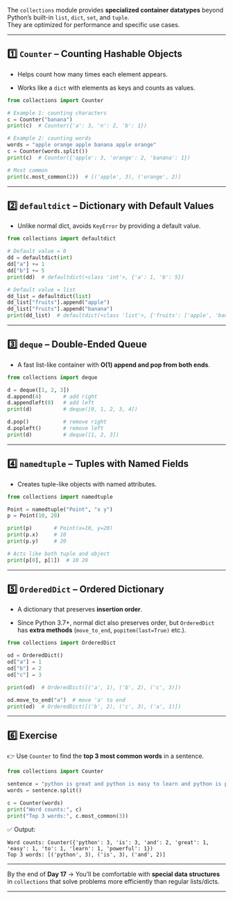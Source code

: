 

The `collections` module provides **specialized container datatypes** beyond Python’s built-in `list`, `dict`, `set`, and `tuple`.  
They are optimized for performance and specific use cases.

---

## 1️⃣ `Counter` – Counting Hashable Objects

- Helps count how many times each element appears.
    
- Works like a `dict` with elements as keys and counts as values.
    

```python
from collections import Counter

# Example 1: counting characters
c = Counter("banana")
print(c)  # Counter({'a': 3, 'n': 2, 'b': 1})

# Example 2: counting words
words = "apple orange apple banana apple orange"
c = Counter(words.split())
print(c)  # Counter({'apple': 3, 'orange': 2, 'banana': 1})

# Most common
print(c.most_common(2))  # [('apple', 3), ('orange', 2)]
```

---

## 2️⃣ `defaultdict` – Dictionary with Default Values

- Unlike normal dict, avoids `KeyError` by providing a default value.
    

```python
from collections import defaultdict

# Default value = 0
dd = defaultdict(int)
dd["a"] += 1
dd["b"] += 5
print(dd)  # defaultdict(<class 'int'>, {'a': 1, 'b': 5})

# Default value = list
dd_list = defaultdict(list)
dd_list["fruits"].append("apple")
dd_list["fruits"].append("banana")
print(dd_list)  # defaultdict(<class 'list'>, {'fruits': ['apple', 'banana']})
```

---

## 3️⃣ `deque` – Double-Ended Queue

- A fast list-like container with **O(1) append and pop from both ends**.
    

```python
from collections import deque

d = deque([1, 2, 3])
d.append(4)       # add right
d.appendleft(0)   # add left
print(d)          # deque([0, 1, 2, 3, 4])

d.pop()           # remove right
d.popleft()       # remove left
print(d)          # deque([1, 2, 3])
```

---

## 4️⃣ `namedtuple` – Tuples with Named Fields

- Creates tuple-like objects with named attributes.
    

```python
from collections import namedtuple

Point = namedtuple("Point", "x y")
p = Point(10, 20)

print(p)       # Point(x=10, y=20)
print(p.x)     # 10
print(p.y)     # 20

# Acts like both tuple and object
print(p[0], p[1])  # 10 20
```

---

## 5️⃣ `OrderedDict` – Ordered Dictionary

- A dictionary that preserves **insertion order**.
    
- Since Python 3.7+, normal dict also preserves order, but `OrderedDict` has **extra methods** (`move_to_end`, `popitem(last=True)` etc.).
    

```python
from collections import OrderedDict

od = OrderedDict()
od["a"] = 1
od["b"] = 2
od["c"] = 3

print(od)  # OrderedDict([('a', 1), ('b', 2), ('c', 3)])

od.move_to_end("a")  # move 'a' to end
print(od)  # OrderedDict([('b', 2), ('c', 3), ('a', 1)])
```

---

## 6️⃣ Exercise

👉 Use `Counter` to find the **top 3 most common words** in a sentence.

```python
from collections import Counter

sentence = "python is great and python is easy to learn and python is powerful"
words = sentence.split()

c = Counter(words)
print("Word counts:", c)
print("Top 3 words:", c.most_common(3))
```

✅ Output:

```
Word counts: Counter({'python': 3, 'is': 3, 'and': 2, 'great': 1, 'easy': 1, 'to': 1, 'learn': 1, 'powerful': 1})
Top 3 words: [('python', 3), ('is', 3), ('and', 2)]
```

---

By the end of **Day 17** → You’ll be comfortable with **special data structures** in `collections` that solve problems more efficiently than regular lists/dicts.

---
